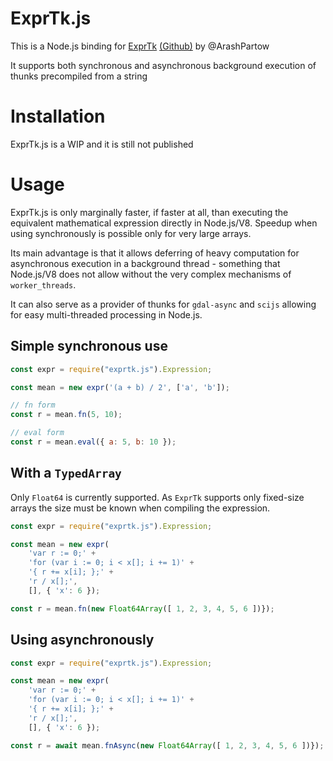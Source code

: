 # ExprTk.js

This is a Node.js binding for [ExprTk](http://www.partow.net/programming/exprtk/index.html) [(Github)](https://github.com/ArashPartow/exprtk) by @ArashPartow

It supports both synchronous and asynchronous background execution of thunks precompiled from a string

# Installation

ExprTk.js is a WIP and it is still not published

# Usage

ExprTk.js is only marginally faster, if faster at all, than executing the equivalent mathematical expression directly in Node.js/V8. Speedup when using synchronously is possible only for very large arrays.

Its main advantage is that it allows deferring of heavy computation for asynchronous execution in a background thread - something that Node.js/V8 does not allow without the very complex mechanisms of `worker_threads`.

It can also serve as a provider of thunks for `gdal-async` and `scijs` allowing for easy multi-threaded processing in Node.js.

## Simple synchronous use

```js
const expr = require("exprtk.js").Expression;

const mean = new expr('(a + b) / 2', ['a', 'b']);

// fn form
const r = mean.fn(5, 10);

// eval form
const r = mean.eval({ a: 5, b: 10 });
```

## With a `TypedArray`

Only `Float64` is currently supported. As `ExprTk` supports only fixed-size arrays the size must be known when compiling the expression.

```js
const expr = require("exprtk.js").Expression;

const mean = new expr(
    'var r := 0;' + 
    'for (var i := 0; i < x[]; i += 1)' +
    '{ r += x[i]; };' +
    'r / x[];',
    [], { 'x': 6 });

const r = mean.fn(new Float64Array([ 1, 2, 3, 4, 5, 6 ])});
```

## Using asynchronously

```js
const expr = require("exprtk.js").Expression;

const mean = new expr(
    'var r := 0;' + 
    'for (var i := 0; i < x[]; i += 1)' +
    '{ r += x[i]; };' +
    'r / x[];',
    [], { 'x': 6 });

const r = await mean.fnAsync(new Float64Array([ 1, 2, 3, 4, 5, 6 ])});
```